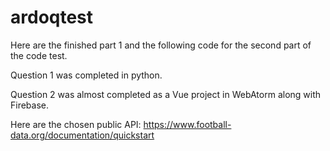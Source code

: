 # ardoqtest

Here are the finished part 1 and the following code for the second part of the code test. 

Question 1 was completed in python.

Question 2 was almost completed as a Vue project in WebAtorm along with Firebase. 

Here are the chosen public API: https://www.football-data.org/documentation/quickstart
